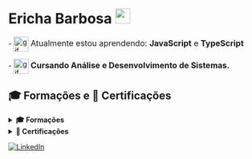 # Ericha Barbosa <img src="https://i.pinimg.com/originals/03/78/f0/0378f01f2ace7b84bf01c7bb28b50df1.gif" width="30px" />
 
<p>
 - <img src="https://i.pinimg.com/originals/b2/d8/80/b2d880ccf382f298a6939c7eb0ab36bd.gif" alt="gif" width="30" style="vertical-align: middle;"/>
  <span style="font-size: 16px;">Atualmente estou aprendendo: <b>JavaScript</b> e <b>TypeScript</b></span>
</p>

<p>
 - <img src="https://i.pinimg.com/originals/fd/7e/ea/fd7eead885ce1f0bba7cb2df6e3bf5c5.gif" alt="gif" width="30" style="vertical-align: middle;"/>
  <span style="font-size: 16px;"> <b>Cursando Análise e Desenvolvimento de Sistemas.</b></span>
</p>

## 🎓 Formações e 🏅 Certificações

<details>
  <summary><strong>🎓 Formações</strong></summary>

- **Técnico em Redes de computadores**  
  _Escola Tec. Estadual Professor Lucilo Ávila Pessoa. • 2020 — 2022 • Recife/PE_  
  **Destaques:** Monitora do Laboratório de Informática
</details>

<details>
  <summary><strong>🏅 Certificações</strong></summary>
</details>

   <!-- LinkedIn -->
[![LinkedIn](https://img.shields.io/badge/LinkedIn-0A66C2?style=for-the-badge&logo=linkedin&logoColor=white)](https://www.linkedin.com/in/ericha-barbosa-092473292/)

</div>
